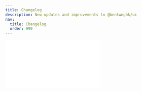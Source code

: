 ```yaml
---
title: Changelog
description: New updates and improvements to @bentwnghk/ui
nav:
  title: Changelog
  order: 999
---
```


<embed src="../CHANGELOG.md"></embed>
